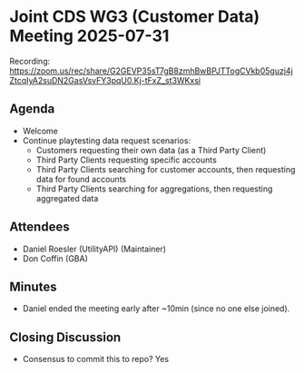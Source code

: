 # Joint CDS WG3 (Customer Data) Meeting 2025-07-31

Recording: https://zoom.us/rec/share/G2GEVP35sT7gB8zmhBwBPJTTogCVkb05guzj4jZtcqIyA2suDN2GasVsvFY3pqU0.Kj-tFxZ_st3WKxsi

## Agenda
* Welcome
* Continue playtesting data request scenarios:
    * Customers requesting their own data (as a Third Party Client)
    * Third Party Clients requesting specific accounts
    * Third Party Clients searching for customer accounts, then requesting data for found accounts
    * Third Party Clients searching for aggregations, then requesting aggregated data

## Attendees
* Daniel Roesler (UtilityAPI) (Maintainer)
* Don Coffin (GBA)

## Minutes
* Daniel ended the meeting early after ~10min (since no one else joined).

## Closing Discussion
* Consensus to commit this to repo? Yes

